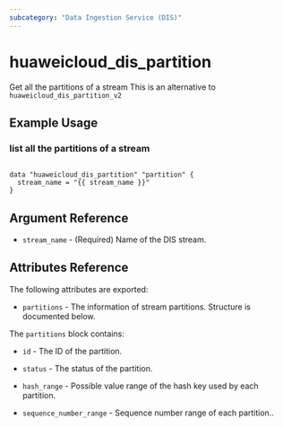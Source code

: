 ```yaml
---
subcategory: "Data Ingestion Service (DIS)"
---
```


# huaweicloud\_dis\_partition

Get all the partitions of a stream
This is an alternative to `huaweicloud_dis_partition_v2`

## Example Usage

### list all the partitions of a stream

```hcl

data "huaweicloud_dis_partition" "partition" {
  stream_name = "{{ stream_name }}"
}
```

## Argument Reference

* `stream_name` -
  (Required)
  Name of the DIS stream.

## Attributes Reference

The following attributes are exported:

* `partitions` - The information of stream partitions. Structure is documented below.

The `partitions` block contains:

* `id` -  The ID of the partition.

* `status` - The status of the partition.

* `hash_range` - Possible value range of the hash key used by each partition.

* `sequence_number_range` - Sequence number range of each partition..
